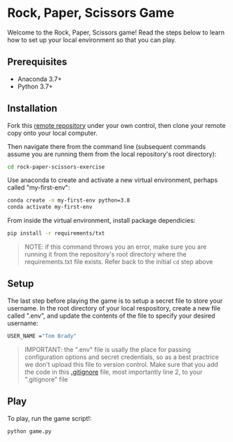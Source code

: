 # Rock, Paper, Scissors Game

Welcome to the Rock, Paper, Scissors game! Read the steps below to learn how to set up your local environment so that you can play.

## Prerequisites

+ Anaconda 3.7+
+ Python 3.7+

## Installation

Fork this [remote repository](https://github.com/zky44/rock-paper-scissors-exercise) under your own control, then clone your remote copy onto your local computer.

Then navigate there from the command line (subsequent commands assume you are running them from the local repository's root directory):

```sh
cd rock-paper-scissors-exercise
```

Use anaconda to create and activate a new virtual environment, perhaps called "my-first-env":

```sh
conda create -n my-first-env python=3.8
conda activate my-first-env
```

From inside the virtual environment, install package dependicies:

```sh
pip install -r requirements/txt
```

> NOTE: if this command throws you an error, make sure you are running it from the repository's root directory where the requirements.txt file exists. Refer back to the initial `cd` step above

## Setup

The last step before playing the game is to setup a secret file to store your username. In the root directory of your local respository, create a new file called ".env", and update the contents of the file to specify your desired username:

```sh
USER_NAME ="Tom Brady"
```

>IMPORTANT: the ".env" file is usally the place for passing configuration options and secret credentials, so as a best practrice we don't upload this file to version control. Make sure that you add the code in this [.gitignore](/.gitignore) file, most importantly line 2, to your ".gitignore" file

## Play

To play, run the game script!:

```py
python game.py

